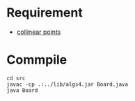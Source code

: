 # Requirement

* [collinear points](https://tw.coursera.org/learn/algorithms-part1/programming/iqOQi/8-puzzle)

# Commpile

```
cd src
javac -cp .:../lib/algs4.jar Board.java
java Board
``` 